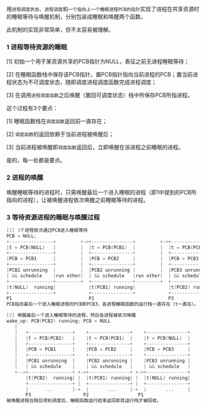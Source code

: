 用`进程调度状态`、`进程调度`和`一个指向上一个睡眠进程PCB的指针`实现了进程在共享资源时的睡眠等待与唤醒机制，分别包装成睡眠和唤醒两个函数。

此机制的实现非常简单，但不太容易被理解。

### 1 进程等待资源的睡眠
[1] 初始一个用于某资源共享的PCB指针为NULL，表征之前无进程睡眠等待；

[2] 在睡眠函数栈中保存该PCB指针，置PCB指针指向当前进程的PCB；置当前进程状态为不可调度状态，随即调度进程调度函数完成进程调度；

[3] 在调用`进程调度函数`之后唤醒（置回可调度状态）栈中所保存PCB所指进程。

这个过程有3个要点：

[1] 睡眠函数栈在`调度函数`返回前一直存在；

[2] `调度函数`的返回依赖于当前进程被唤醒后；

[3] 当前进程被唤醒即`调度函数`返回后，立即唤醒在该进程之前睡眠的进程。

是的，每一处都是要点。

### 2 进程的唤醒
唤醒睡眠等待的进程时，只需唤醒最后一个进入睡眠的进程（即1中提到的PCB所指向的进程），让被唤醒进程依次唤醒之前睡眠等待的进程。

### 3 等待资源进程的睡眠与唤醒过程
```C
[1] 3个进程依次通过PCB进入睡眠等待
PCB = NULL;
+----------------+         +->+---------------+         +->+---------------+
|t = PCB(NULL)   |         |  |t = PCB(PCB1)  |         |  |t = PCB(PCB2)  |
+----------------+         |  +---------------+         |  +---------------+
|PCB = PCB1      |         |  |PCB = PCB2     |         |  |PCB = PCB3     |
+----------------+         |  +---------------+         |  +---------------+
|PCB1 unrunning  |         |  |PCB2 unrunning |         |  |PCB3 unrunning |
| && schedule    |run other|  | && schedule   |run other|  | && schedule   |
+----------------+---------+  +---------------+---------+  +---------------+
|t(NULL)  running|            |t(PCB1) running|            |t(PCB2) running|
+----------------+            +---------------+            +---------------+
P1                            P2                           P3
PCB指向最后一个进入睡眠进程的PCB即PCB3，各进程睡眠函数的运行栈一直存在（t一直在）。

[2] 唤醒最后一个进入睡眠等待的进程，然后各进程被依次唤醒
wake_up: PCB(PCB2) running; PCB = NULL
   |
   |   +----------------+    +---------------+    +---------------+
   |   |t = PCB(PCB2)   |    |t = PCB(PCB1)  |    |t = PCB(NULL)  |
   |   +----------------+    +---------------+    +---------------+
   |   |PCB = PCB1      |    |PCB = PCB2     |    |PCB = PCB3     |
   |   +----------------+    +---------------+    +---------------+
   |   |PCB1 unrunning  |    |PCB2 unrunning |    |PCB3 unrunning |
   |   | && schedule    |    | && schedule   |    | && schedule   |
   +-->+----------------+ +->+---------------+ +->+---------------+
       |t(PCB2)  running| |  |t(PCB1) running| |  |t(NULL) running|
       +----------------+ |  +---------------+ |  +---------------+
       |      ...       |-+  |       ...     |-+  |       ...     |
       P3                   P2                  P1
被唤醒进程在随后得到调度后，睡眠函数运行结束返回即其运行栈才被回收。
```
